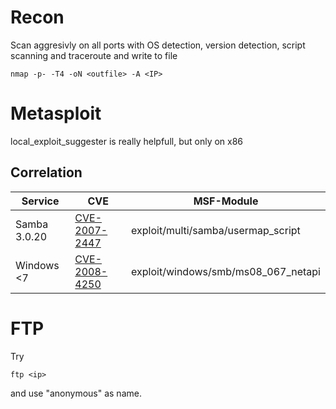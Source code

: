 # Recon
Scan aggresivly on all ports with OS detection, version detection, script scanning and traceroute and write to file
```
nmap -p- -T4 -oN <outfile> -A <IP>
```

# Metasploit
local_exploit_suggester is really helpfull, but only on x86

## Correlation

Service | CVE | MSF-Module
--- | --- | ---
Samba 3.0.20 | [CVE-2007-2447](https://nvd.nist.gov/vuln/detail/CVE-2007-2447) | exploit/multi/samba/usermap_script
Windows <7| [CVE-2008-4250](https://nvd.nist.gov/vuln/detail/CVE-2008-4250) | exploit/windows/smb/ms08_067_netapi


# FTP
Try 
```
ftp <ip>
```
and use "anonymous" as name.
